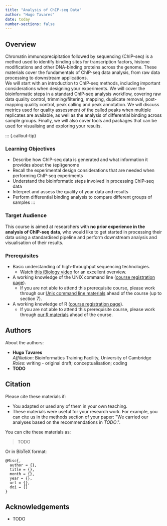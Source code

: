 ```yaml
---
title: "Analysis of ChIP-seq Data"
author: "Hugo Tavares"
date: today
number-sections: false
---
```


## Overview 

Chromatin immunoprecipitation followed by sequencing (ChIP-seq) is a method used to identify binding sites for transcription factors, histone modifications and other DNA-binding proteins across the genome. 
These materials cover the fundamentals of ChIP-seq data analysis, from raw data processing to downstream applications.  
We will start with an introduction to ChIP-seq methods, including important considerations when designing your experiments. 
We will cover the bioinformatic steps in a standard ChIP-seq analysis workflow, covering raw data quality control, trimming/filtering, mapping, duplicate removal, post-mapping quality control, peak calling and peak annotation. 
We will discuss metrics used for quality assessment of the called peaks when multiple replicates are available, as well as the analysis of differential binding across sample groups. 
Finally, we will also cover tools and packages that can be used for visualising and exploring your results. 

::: {.callout-tip}
### Learning Objectives

- Describe how ChIP-seq data is generated and what information it provides about the (epi)genome
- Recall the experimental design considerations that are needed when performing ChIP-seq experiments
- Understand the bioinformatic steps involved in processing ChIP-seq data
- Interpret and assess the quality of your data and results
- Perform differential binding analysis to compare different groups of samples 
:::


### Target Audience

This course is aimed at researchers with **no prior experience in the analysis of ChIP-seq data**, who would like to get started in processing their data using a standardised pipeline and perform downstream analysis and visualisation of their results.


### Prerequisites


- Basic understanding of high-throughput sequencing technologies.
  - Watch [this iBiology video](https://youtu.be/mI0Fo9kaWqo) for an excellent overview. 
- A working knowledge of the UNIX command line ([course registration page](https://training.csx.cam.ac.uk/bioinformatics/course/bioinfo-unix2)).
  - If you are not able to attend this prerequisite course, please work through our [Unix command line materials](https://cambiotraining.github.io/unix-shell/) ahead of the course (up to section 7). 
- A working knowledge of R ([course registration page](https://training.csx.cam.ac.uk/bioinformatics/course/bioinfo-introRbio)).
  - If you are not able to attend this prerequisite course, please work through [our R materials](https://cambiotraining.github.io/intro-r/) ahead of the course.


<!-- Training Developer note: comment the following section out if you did not assign levels to your exercises
### Exercises

Exercises in these materials are labelled according to their level of difficulty:

| Level | Description |
| ----: | :---------- |
| {{< fa solid star >}} {{< fa regular star >}} {{< fa regular star >}} | Exercises in level 1 are simpler and designed to get you familiar with the concepts and syntax covered in the course. |
| {{< fa solid star >}} {{< fa solid star >}} {{< fa regular star >}} | Exercises in level 2 combine different concepts together and apply it to a given task. |
| {{< fa solid star >}} {{< fa solid star >}} {{< fa solid star >}} | Exercises in level 3 require going beyond the concepts and syntax introduced to solve new problems. |
-->

## Authors
<!-- 
The listing below shows an example of how you can give more details about yourself.
These examples include icons with links to GitHub and Orcid. 
-->

About the authors:

- **Hugo Tavares**
  <a href="https://orcid.org/0000-0001-9373-2726" target="_blank"><i class="fa-brands fa-orcid" style="color:#a6ce39"></i></a> 
  <a href="https://github.com/tavareshugo" target="_blank"><i class="fa-brands fa-github" style="color:#4078c0"></i></a>  
  _Affiliation_: Bioinformatics Training Facility, University of Cambridge  
  _Roles_: writing - original draft; conceptualisation; coding
- **TODO**


## Citation

<!-- We can do this at the end -->

Please cite these materials if:

- You adapted or used any of them in your own teaching.
- These materials were useful for your research work. For example, you can cite us in the methods section of your paper: "We carried our analyses based on the recommendations in _TODO_.".

You can cite these materials as:

> TODO

Or in BibTeX format:

```
@Misc{,
  author = {},
  title = {},
  month = {},
  year = {},
  url = {},
  doi = {}
}
```


## Acknowledgements

<!-- if there are no acknowledgements we can delete this section -->

- TODO